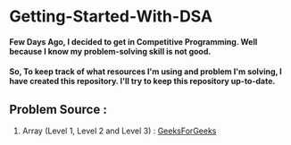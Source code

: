 # Getting-Started-With-DSA
#### Few Days Ago, I decided to get in Competitive Programming. Well because I know my problem-solving skill is not good.

#### So, To keep track of what resources I'm using and problem I'm solving, I have created this repository. I'll try to keep this repository up-to-date. 

## Problem Source : 
1. Array (Level 1, Level 2 and Level 3) : [GeeksForGeeks](https://www.geeksforgeeks.org/top-50-array-coding-problems-for-interviews/)